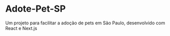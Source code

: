 # Adote-Pet-SP
Um projeto para facilitar a adoção de pets em São Paulo, desenvolvido com React e Next.js
